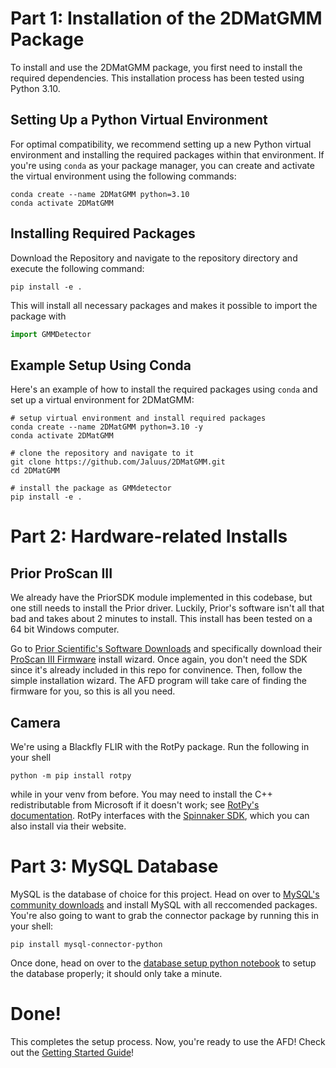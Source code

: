 # Part 1: Installation of the 2DMatGMM Package

To install and use the 2DMatGMM package, you first need to install the required dependencies. This installation process has been tested using Python 3.10.

## Setting Up a Python Virtual Environment

For optimal compatibility, we recommend setting up a new Python virtual environment and installing the required packages within that environment. If you're using `conda` as your package manager, you can create and activate the virtual environment using the following commands:

```shell
conda create --name 2DMatGMM python=3.10
conda activate 2DMatGMM
```

## Installing Required Packages

Download the Repository and navigate to the repository directory and execute the following command:

```shell
pip install -e .
```

This will install all necessary packages and makes it possible to import the package with

```python
import GMMDetector
```


## Example Setup Using Conda

Here's an example of how to install the required packages using `conda` and set up a virtual environment for 2DMatGMM:

```shell
# setup virtual environment and install required packages
conda create --name 2DMatGMM python=3.10 -y
conda activate 2DMatGMM

# clone the repository and navigate to it
git clone https://github.com/Jaluus/2DMatGMM.git
cd 2DMatGMM

# install the package as GMMdetector
pip install -e .
```
# Part 2: Hardware-related Installs

## Prior ProScan III

We already have the PriorSDK module implemented in this codebase, but one still needs to install the Prior driver. Luckily, Prior's software isn't all that bad and takes about 2 minutes to install. This install has been tested on a 64 bit Windows computer.

Go to [Prior Scientific's Software Downloads](https://www.prior.com/download-category/software) and specifically download their [ProScan III Firmware](https://www.prior.com/wp-content/themes/prior-scientific/download.php?file=512) install wizard. Once again, you don't need the SDK since it's already included in this repo for convinence. Then, follow the simple installation wizard. The AFD program will take care of finding the firmware for you, so this is all you need.

## Camera

We're using a Blackfly FLIR with the RotPy package. Run the following in your shell
```shell
python -m pip install rotpy
```
while in your venv from before. You may need to install the C++ redistributable from Microsoft if it doesn't work; see [RotPy's documentation](https://matham.github.io/rotpy/README.html). RotPy interfaces with the [Spinnaker SDK](https://www.flir.com/support-center/iis/machine-vision/downloads/spinnaker-sdk-download/spinnaker-sdk--download-files/#anchor1), which you can also install via their website.

# Part 3: MySQL Database

MySQL is the database of choice for this project. Head on over to [MySQL's community downloads](https://dev.mysql.com/downloads/installer/) and install MySQL with all reccomended packages. You're also going to want to grab the connector package by running this in your shell:

```shell
pip install mysql-connector-python
```

Once done, head on over to the [database setup python notebook](./DBSETUP.ipynb) to setup the database properly; it should only take a minute.

# Done!

This completes the setup process. Now, you're ready to use the AFD!
Check out the [Getting Started Guide](./GETTING_STARTED.md)!
